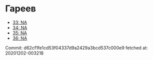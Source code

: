 # Гареев
- [33: NA](33.md)
- [34: NA](34.md)
- [35: NA](35.md)
- [36: NA](36.md)

Commit: d62cf1fe1cd53f04337d9a2429a3bcd537c000e9
 fetched at: 20201202-003218
